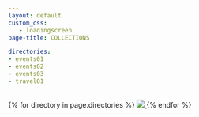 ```yaml
---
layout: default
custom_css:
   - loadingscreen
page-title: COLLECTIONS

directories:
- events01
- events02
- events03
- travel01
---
```

<section class="collection-banners">
{% for directory in page.directories %}
	<a href= "./assets/collections/{{ directory }}.html">
		<img src="./assets/collections/banners/{{ directory }}.jpg">
	</a>
{% endfor %}
<section>